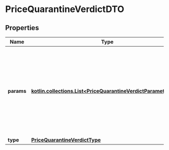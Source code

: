 
# PriceQuarantineVerdictDTO

## Properties
| Name | Type | Description | Notes |
| ------------ | ------------- | ------------- | ------------- |
| **params** | [**kotlin.collections.List&lt;PriceQuarantineVerdictParameterDTO&gt;**](PriceQuarantineVerdictParameterDTO.md) | Цена, из-за которой товар попал в карантин, и значения для сравнения. Конкретный набор параметров зависит от типа карантина. |  |
| **type** | [**PriceQuarantineVerdictType**](PriceQuarantineVerdictType.md) |  |  [optional] |



